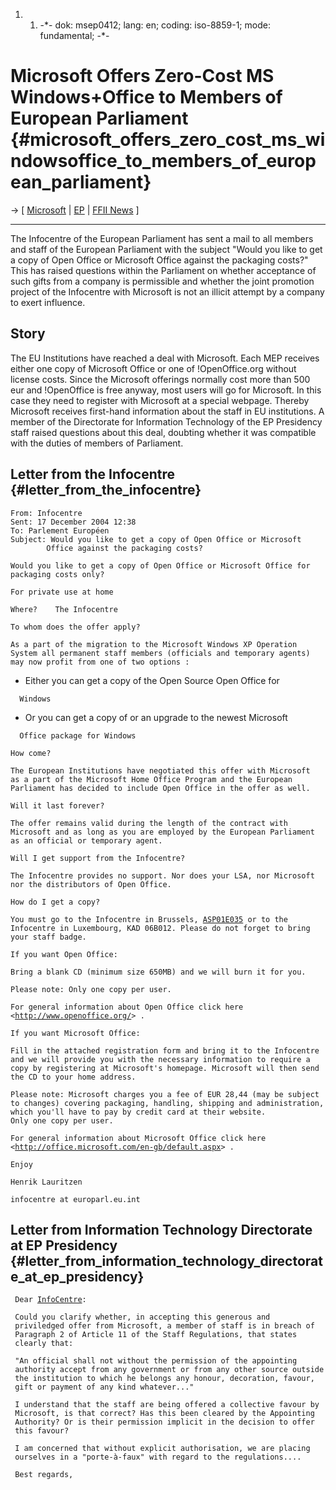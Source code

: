 1.  1.  -\*- dok: msep0412; lang: en; coding: iso-8859-1; mode:
        fundamental; -\*-

# Microsoft Offers Zero-Cost MS Windows+Office to Members of European Parliament {#microsoft_offers_zero_cost_ms_windowsoffice_to_members_of_european_parliament}

-\> \[ [ Microsoft](SwpatmicrosoftEn "wikilink") \| [
EP](SwpateuroparlEn "wikilink") \| [ FFII News](FfiinewsEn "wikilink")
\]

------------------------------------------------------------------------

The Infocentre of the European Parliament has sent a mail to all members
and staff of the European Parliament with the subject \"Would you like
to get a copy of Open Office or Microsoft Office against the packaging
costs?\" This has raised questions within the Parliament on whether
acceptance of such gifts from a company is permissible and whether the
joint promotion project of the Infocentre with Microsoft is not an
illicit attempt by a company to exert influence.

## Story

The EU Institutions have reached a deal with Microsoft. Each MEP
receives either one copy of Microsoft Office or one of !OpenOffice.org
without license costs. Since the Microsoft offerings normally cost more
than 500 eur and !OpenOffice is free anyway, most users will go for
Microsoft. In this case they need to register with Microsoft at a
special webpage. Thereby Microsoft receives first-hand information about
the staff in EU institutions. A member of the Directorate for
Information Technology of the EP Presidency staff raised questions about
this deal, doubting whether it was compatible with the duties of members
of Parliament.

## Letter from the Infocentre {#letter_from_the_infocentre}

`From: Infocentre `\
`Sent: 17 December 2004 12:38`\
`To: Parlement Européen`\
`Subject: Would you like to get a copy of Open Office or Microsoft`\
`        Office against the packaging costs?`

`Would you like to get a copy of Open Office or Microsoft Office for`\
`packaging costs only?`

`For private use at home `

`Where?    The Infocentre`

`To whom does the offer apply?`

`As a part of the migration to the Microsoft Windows XP Operation`\
`System all permanent staff members (officials and temporary agents)`\
`may now profit from one of two options :`

-   Either you can get a copy of the Open Source Open Office for

`  Windows`

-   Or you can get a copy of or an upgrade to the newest Microsoft

`  Office package for Windows`

`How come?`

`The European Institutions have negotiated this offer with Microsoft`\
`as a part of the Microsoft Home Office Program and the European`\
`Parliament has decided to include Open Office in the offer as well.`

`Will it last forever?`

`The offer remains valid during the length of the contract with`\
`Microsoft and as long as you are employed by the European Parliament`\
`as an official or temporary agent.`

`Will I get support from the Infocentre? `

`The Infocentre provides no support. Nor does your LSA, nor Microsoft`\
`nor the distributors of Open Office.`

`How do I get a copy?`

`You must go to the Infocentre in Brussels, `[`ASP01E035`](ASP01E035 "wikilink")` or to the`\
`Infocentre in Luxembourg, KAD 06B012. Please do not forget to bring`\
`your staff badge.`

`If you want Open Office: `

`Bring a blank CD (minimum size 650MB) and we will burn it for you.`

`Please note: Only one copy per user.`

`For general information about Open Office click here`\
`<`[`http://www.openoffice.org/`](http://www.openoffice.org/)`> .`

`If you want Microsoft Office:`

`Fill in the attached registration form and bring it to the Infocentre`\
`and we will provide you with the necessary information to require a`\
`copy by registering at Microsoft's homepage. Microsoft will then send`\
`the CD to your home address.`

`Please note: Microsoft charges you a fee of EUR 28,44 (may be subject`\
`to changes) covering packaging, handling, shipping and administration,`\
`which you'll have to pay by credit card at their website.`\
`Only one copy per user.  `

`For general information about Microsoft Office click here`\
`<`[`http://office.microsoft.com/en-gb/default.aspx`](http://office.microsoft.com/en-gb/default.aspx)`> .`

`Enjoy`

`Henrik Lauritzen`

`infocentre at europarl.eu.int`

## Letter from Information Technology Directorate at EP Presidency {#letter_from_information_technology_directorate_at_ep_presidency}

` Dear `[`InfoCentre`](InfoCentre "wikilink")`:`

` Could you clarify whether, in accepting this generous and`\
` priviledged offer from Microsoft, a member of staff is in breach of`\
` Paragraph 2 of Article 11 of the Staff Regulations, that states`\
` clearly that:`

` "An official shall not without the permission of the appointing`\
` authority accept from any government or from any other source outside`\
` the institution to which he belongs any honour, decoration, favour,`\
` gift or payment of any kind whatever..."`

` I understand that the staff are being offered a collective favour by`\
` Microsoft, is that correct? Has this been cleared by the Appointing`\
` Authority? Or is their permission implicit in the decision to offer`\
` this favour?`

` I am concerned that without explicit authorisation, we are placing`\
` ourselves in a "porte-à-faux" with regard to the regulations....`

` Best regards,`
